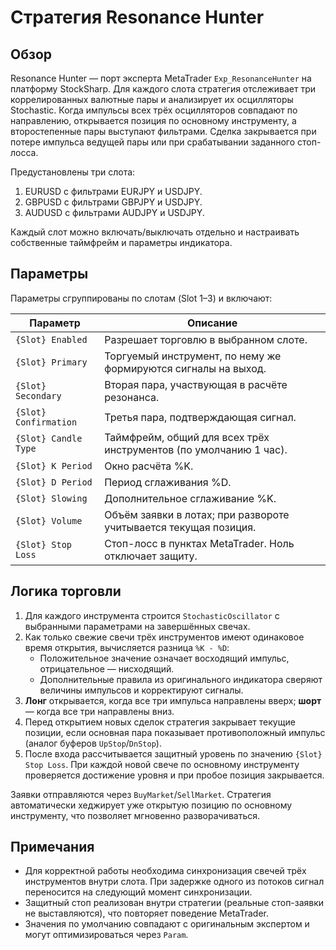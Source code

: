 # Стратегия Resonance Hunter

## Обзор
Resonance Hunter — порт эксперта MetaTrader `Exp_ResonanceHunter` на платформу StockSharp. Для каждого слота стратегия отслеживает три коррелированных валютные пары и анализирует их осцилляторы Stochastic. Когда импульсы всех трёх осцилляторов совпадают по направлению, открывается позиция по основному инструменту, а второстепенные пары выступают фильтрами. Сделка закрывается при потере импульса ведущей пары или при срабатывании заданного стоп-лосса.

Предустановлены три слота:

1. EURUSD с фильтрами EURJPY и USDJPY.
2. GBPUSD с фильтрами GBPJPY и USDJPY.
3. AUDUSD с фильтрами AUDJPY и USDJPY.

Каждый слот можно включать/выключать отдельно и настраивать собственные таймфрейм и параметры индикатора.

## Параметры
Параметры сгруппированы по слотам (Slot 1–3) и включают:

| Параметр | Описание |
| --- | --- |
| `{Slot} Enabled` | Разрешает торговлю в выбранном слоте. |
| `{Slot} Primary` | Торгуемый инструмент, по нему же формируются сигналы на выход. |
| `{Slot} Secondary` | Вторая пара, участвующая в расчёте резонанса. |
| `{Slot} Confirmation` | Третья пара, подтверждающая сигнал. |
| `{Slot} Candle Type` | Таймфрейм, общий для всех трёх инструментов (по умолчанию 1 час). |
| `{Slot} K Period` | Окно расчёта %K. |
| `{Slot} D Period` | Период сглаживания %D. |
| `{Slot} Slowing` | Дополнительное сглаживание %K. |
| `{Slot} Volume` | Объём заявки в лотах; при развороте учитывается текущая позиция. |
| `{Slot} Stop Loss` | Стоп-лосс в пунктах MetaTrader. Ноль отключает защиту. |

## Логика торговли
1. Для каждого инструмента строится `StochasticOscillator` с выбранными параметрами на завершённых свечах.
2. Как только свежие свечи трёх инструментов имеют одинаковое время открытия, вычисляется разница `%K - %D`:
   * Положительное значение означает восходящий импульс, отрицательное — нисходящий.
   * Дополнительные правила из оригинального индикатора сверяют величины импульсов и корректируют сигналы.
3. **Лонг** открывается, когда все три импульса направлены вверх; **шорт** — когда все три направлены вниз.
4. Перед открытием новых сделок стратегия закрывает текущие позиции, если основная пара показывает противоположный импульс (аналог буферов `UpStop`/`DnStop`).
5. После входа рассчитывается защитный уровень по значению `{Slot} Stop Loss`. При каждой новой свече по основному инструменту проверяется достижение уровня и при пробое позиция закрывается.

Заявки отправляются через `BuyMarket`/`SellMarket`. Стратегия автоматически хеджирует уже открытую позицию по основному инструменту, что позволяет мгновенно разворачиваться.

## Примечания
* Для корректной работы необходима синхронизация свечей трёх инструментов внутри слота. При задержке одного из потоков сигнал переносится на следующий момент синхронизации.
* Защитный стоп реализован внутри стратегии (реальные стоп-заявки не выставляются), что повторяет поведение MetaTrader.
* Значения по умолчанию совпадают с оригинальным экспертом и могут оптимизироваться через `Param`.
